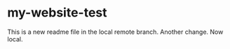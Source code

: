 # my-website-test

This is a new readme file in the local remote branch. Another change. Now local.
